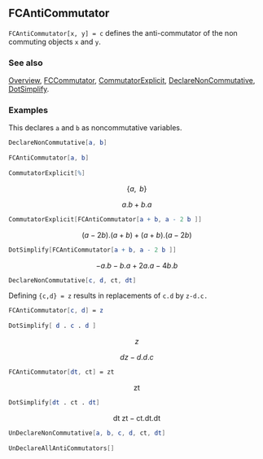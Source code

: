 ## FCAntiCommutator

`FCAntiCommutator[x, y] = c` defines the anti-commutator of the non commuting objects `x` and `y`.

### See also

[Overview](Extra/FeynCalc.md), [FCCommutator](FCCommutator.md), [CommutatorExplicit](CommutatorExplicit.md), [DeclareNonCommutative](DeclareNonCommutative.md), [DotSimplify](DotSimplify.md).

### Examples

This declares `a` and `b` as noncommutative variables.

```mathematica
DeclareNonCommutative[a, b] 
 
FCAntiCommutator[a, b] 
 
CommutatorExplicit[%]
```

$$\{a,\medspace b\}$$

$$a.b+b.a$$

```mathematica
CommutatorExplicit[FCAntiCommutator[a + b, a - 2 b ]]
```

$$(a-2 b).(a+b)+(a+b).(a-2 b)$$

```mathematica
DotSimplify[FCAntiCommutator[a + b, a - 2 b ]]
```

$$-a.b-b.a+2 a.a-4 b.b$$

```mathematica
DeclareNonCommutative[c, d, ct, dt]
```

Defining `{c,d} = z` results in replacements of `c.d` by `z-d.c.`

```mathematica
FCAntiCommutator[c, d] = z 
 
DotSimplify[ d . c . d ]
```

$$z$$

$$d z-d.d.c$$

```mathematica
FCAntiCommutator[dt, ct] = zt
```

$$\text{zt}$$

```mathematica
DotSimplify[dt . ct . dt]
```

$$\text{dt} \;\text{zt}-\text{ct}.\text{dt}.\text{dt}$$

```mathematica
UnDeclareNonCommutative[a, b, c, d, ct, dt] 
 
UnDeclareAllAntiCommutators[]
```